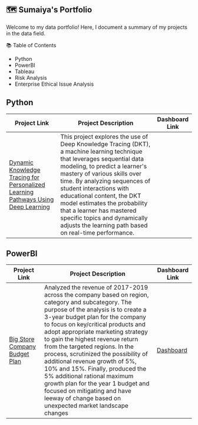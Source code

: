 ## 🗺 Sumaiya's Portfolio

Welcome to my data portfolio! Here, I document a summary of my projects in the data field.

📚 Table of Contents

  - Python
  - PowerBI
  - Tableau
  - Risk Analysis
  - Enterprise Ethical Issue Analysis

## Python

| Project Link  | Project Description | Dashboard Link
| ------------- | ------------- | ------------- |
| [Dynamic Knowledge Tracing for Personalized Learning Pathways Using Deep Learning](https://github.com/safrin96/DKT/tree/main) | This project explores the use of Deep Knowledge Tracing (DKT), a machine learning technique that leverages sequential data modeling, to predict a learner's mastery of various skills over time. By analyzing sequences of student interactions with educational content, the DKT model estimates the probability that a learner has mastered specific topics and dynamically adjusts the learning path based on real-time performance. | |

## PowerBI

| Project Link  | Project Description | Dashboard Link
| ------------- | ------------- | ------------- |
| [Big Store Company Budget Plan](https://github.com/safrin96/BSC-Budget-Plan/blob/main/README.md) | Analyzed the revenue of 2017-2019 across the company based on region, category and subcategory. The purpose of the analysis is to create a 3-year budget plan for the company to focus on key/critical products and adopt appropriate marketing strategy to gain the highest revenue return from the targeted regions. In the process, scrutinized the possibility of additional revenue growth of 5%, 10% and 15%. Finally, produced the 5% additional rational maximum growth plan for the year 1 budget and focused on mitigating and have leeway of change based on unexpected market landscape changes | [Dashboard](https://app.powerbi.com/view?r=eyJrIjoiZWM1MTk1ZTItMTY1Ni00NGE4LTk1ZjYtMGNkYjU0MWNlMTgxIiwidCI6IjU2MzMzN2NhLWE1MTctNDIxYS1hYWUwLTFhYTViNDE0ZmQ3ZiIsImMiOjZ9) | 
